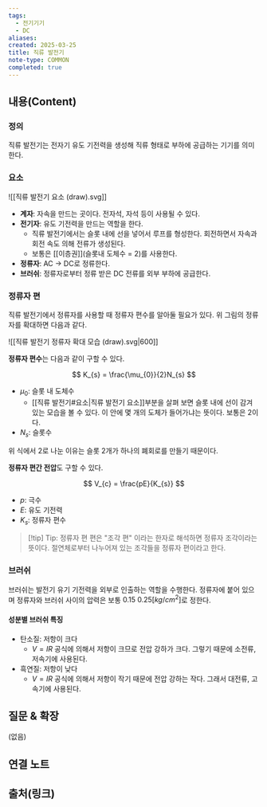 ```yaml
---
tags:
  - 전기기기
  - DC
aliases: 
created: 2025-03-25
title: 직류 발전기
note-type: COMMON
completed: true
---
```


## 내용(Content)

### 정의

직류 발전기는 전자기 유도 기전력을 생성해 직류 형태로 부하에 공급하는 기기를 의미한다.

### 요소

![[직류 발전기 요소 (draw).svg]]

- **계자**: 자속을 만드는 곳이다. 전자석, 자석 등이 사용될 수 있다.
- **전기자**: 유도 기전력을 만드는 역할을 한다.
	- 직류 발전기에서는 슬롯 내에 선을 넣어서 루프를 형성한다. 회전하면서 자속과 회전 속도 의해 전류가 생성된다.
	- 보통은 [[이층권]](슬롯내 도체수 = 2)를 사용한다.
- **정류자**: AC -> DC로 정류한다.
- **브러쉬**: 정류자로부터 정류 받은 DC 전류를 외부 부하에 공급한다.

### 정류자 편

직류 발전기에서 정류자를 사용할 때 정류자 편수를 알아둘 필요가 있다. 위 그림의 정류자를 확대하면 다음과 같다.

![[직류 발전기 정류자 확대 모습 (draw).svg|600]]

**정류자 편수**는 다음과 같이 구할 수 있다.

$$
K_{s} = \frac{\mu_{0}}{2}N_{s}
$$
- $\mu_{0}$: 슬롯 내 도체수
	- [[직류 발전기#요소|직류 발전기 요소]]부분을 살펴 보면 슬롯 내에 선이 감겨 있는 모습을 볼 수 있다. 이 안에 몇 개의 도체가 들어가냐는 뜻이다. 보통은 2이다.
- $N_{s}$: 슬롯수

위 식에서 2로 나눈 이유는 슬롯 2개가 하나의 폐회로를 만들기 때문이다.

**정류자 편간 전압**도 구할 수 있다.

$$
V_{c} = \frac{pE}{K_{s}}
$$

- $p$: 극수
- $E$: 유도 기전력
- $K_{s}$: 정류자 편수


>[!tip] Tip: 정류자 편
>편은 "조각 편" 이라는 한자로 해석하면 정류자 조각이라는 뜻이다. 절연체로부터 나누어져 있는 조각들을 정류자 편이라고 한다. 

### 브러쉬

브러쉬는 발전기 유기 기전력을 외부로 인출하는 역할을 수행한다. 정류자에 붙어 있으며 정류자와 브러쉬 사이의 압력은 보통 $0.15~0.25 [kg/cm^{2}]$로 정한다.

#### 성분별 브러쉬 특징

- 탄소질: 저항이 크다
	- $V = IR$ 공식에 의해서 저항이 크므로 전압 강하가 크다. 그렇기 때문에 소전류, 저속기에 사용된다.
- 흑연질: 저항이 낮다
	- $V = IR$ 공식에 의해서 저항이 작기 때문에 전압 강하는 작다. 그래서 대전류, 고속기에 사용된다.

## 질문 & 확장

(없음)

## 연결 노트


## 출처(링크)

